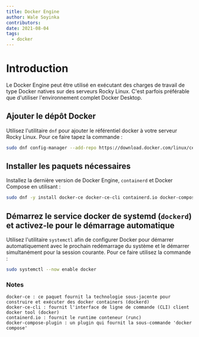 ```yaml
---
title: Docker Engine
author: Wale Soyinka
contributors:
date: 2021-08-04
tags:
  - docker
---
```


# Introduction

Le Docker Engine peut être utilisé en exécutant des charges de travail de type Docker natives sur des serveurs Rocky Linux. C'est parfois préférable que d'utiliser l'environnement complet Docker Desktop.

## Ajouter le dépôt Docker

Utilisez l'utilitaire `dnf` pour ajouter le référentiel docker à votre serveur Rocky Linux. Pour ce faire tapez la commande :

```bash
sudo dnf config-manager --add-repo https://download.docker.com/linux/centos/docker-ce.repo
```

## Installer les paquets nécessaires

Installez la dernière version de Docker Engine, `containerd` et Docker Compose en utilisant :

```bash
sudo dnf -y install docker-ce docker-ce-cli containerd.io docker-compose-plugin
```

## Démarrez le service docker de systemd (`dockerd`) et activez-le pour le démarrage automatique

Utilisez l'utilitaire `systemctl` afin de configurer Docker pour démarrer automatiquement avec le prochain redémarrage du système et le démarrer simultanément pour la session courante. Pour ce faire utilisez la commande :

```bash
sudo systemctl --now enable docker
```

### Notes

```docker
docker-ce : ce paquet fournit la technologie sous-jacente pour construire et exécuter des docker containers (dockerd) 
docker-ce-cli : fournit l'interface de ligne de commande (CLI) client docker tool (docker)
containerd.io : fournit le runtime conteneur (runc)
docker-compose-plugin : un plugin qui fournit la sous-commande 'docker compose' 
```
